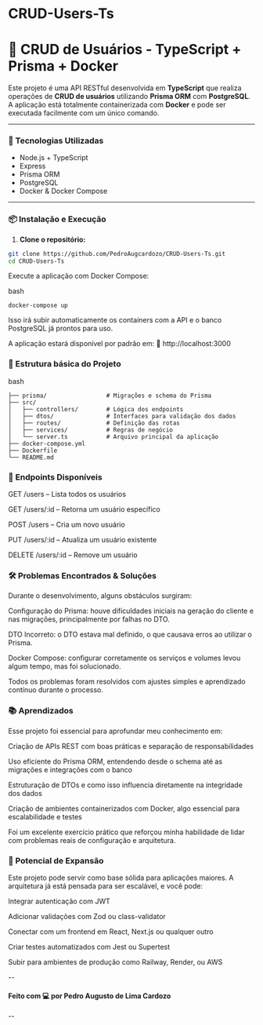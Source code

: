 # CRUD-Users-Ts

# 🧩 CRUD de Usuários - TypeScript + Prisma + Docker

Este projeto é uma API RESTful desenvolvida em **TypeScript** que realiza operações de **CRUD de usuários** utilizando **Prisma ORM** com **PostgreSQL**. A aplicação está totalmente containerizada com **Docker** e pode ser executada facilmente com um único comando.

---

### 🚀 Tecnologias Utilizadas

- Node.js + TypeScript
- Express
- Prisma ORM
- PostgreSQL
- Docker & Docker Compose

---

### 📦 Instalação e Execução

1. **Clone o repositório:**

```bash
git clone https://github.com/PedroAugcardozo/CRUD-Users-Ts.git
cd CRUD-Users-Ts
```
Execute a aplicação com Docker Compose:

bash
```
docker-compose up
```
Isso irá subir automaticamente os containers com a API e o banco PostgreSQL já prontos para uso.

A aplicação estará disponível por padrão em:
📍 http://localhost:3000

### 📁 Estrutura básica do Projeto
bash

```
├── prisma/                 # Migrações e schema do Prisma
├── src/
│   ├── controllers/        # Lógica dos endpoints
│   ├── dtos/               # Interfaces para validação dos dados
│   ├── routes/             # Definição das rotas
│   ├── services/           # Regras de negócio
│   └── server.ts           # Arquivo principal da aplicação
├── docker-compose.yml
├── Dockerfile
└── README.md
```
### 🧪 Endpoints Disponíveis
GET /users – Lista todos os usuários

GET /users/:id – Retorna um usuário específico

POST /users – Cria um novo usuário

PUT /users/:id – Atualiza um usuário existente

DELETE /users/:id – Remove um usuário

### 🛠️ Problemas Encontrados & Soluções
Durante o desenvolvimento, alguns obstáculos surgiram:

Configuração do Prisma: houve dificuldades iniciais na geração do cliente e nas migrações, principalmente por falhas no DTO.

DTO Incorreto: o DTO estava mal definido, o que causava erros ao utilizar o Prisma.

Docker Compose: configurar corretamente os serviços e volumes levou algum tempo, mas foi solucionado.

Todos os problemas foram resolvidos com ajustes simples e aprendizado contínuo durante o processo.

### 📚 Aprendizados
Esse projeto foi essencial para aprofundar meu conhecimento em:

Criação de APIs REST com boas práticas e separação de responsabilidades

Uso eficiente do Prisma ORM, entendendo desde o schema até as migrações e integrações com o banco

Estruturação de DTOs e como isso influencia diretamente na integridade dos dados

Criação de ambientes containerizados com Docker, algo essencial para escalabilidade e testes

Foi um excelente exercício prático que reforçou minha habilidade de lidar com problemas reais de configuração e arquitetura.

### 🌱 Potencial de Expansão
Este projeto pode servir como base sólida para aplicações maiores. A arquitetura já está pensada para ser escalável, e você pode:

Integrar autenticação com JWT

Adicionar validações com Zod ou class-validator

Conectar com um frontend em React, Next.js ou qualquer outro

Criar testes automatizados com Jest ou Supertest

Subir para ambientes de produção como Railway, Render, ou AWS

--

#### Feito com 💻 por Pedro Augusto de Lima Cardozo

--
